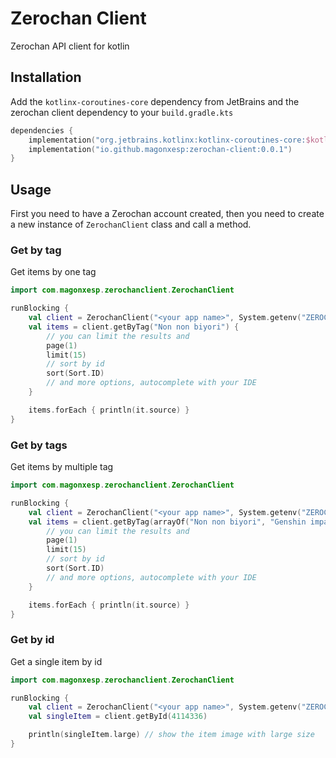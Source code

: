 # Zerochan Client

Zerochan API client for kotlin

## Installation
Add the `kotlinx-coroutines-core` dependency from JetBrains and the zerochan client dependency to your `build.gradle.kts`

```kotlin
dependencies {
    implementation("org.jetbrains.kotlinx:kotlinx-coroutines-core:$kotlin_corroutines_version") // required
    implementation("io.github.magonxesp:zerochan-client:0.0.1")
}
```

## Usage

First you need to have a Zerochan account created, then you need to create a new instance of `ZerochanClient` class
and call a method.

### Get by tag

Get items by one tag

```kotlin
import com.magonxesp.zerochanclient.ZerochanClient

runBlocking {
    val client = ZerochanClient("<your app name>", System.getenv("ZEROCHAN_USERNAME"))
    val items = client.getByTag("Non non biyori") {
        // you can limit the results and
        page(1)
        limit(15)
        // sort by id
        sort(Sort.ID)
        // and more options, autocomplete with your IDE
    }

    items.forEach { println(it.source) }
}
```

### Get by tags

Get items by multiple tag

```kotlin
import com.magonxesp.zerochanclient.ZerochanClient

runBlocking {
    val client = ZerochanClient("<your app name>", System.getenv("ZEROCHAN_USERNAME"))
    val items = client.getByTag(arrayOf("Non non biyori", "Genshin impact")) {
        // you can limit the results and
        page(1)
        limit(15)
        // sort by id
        sort(Sort.ID)
        // and more options, autocomplete with your IDE
    }

    items.forEach { println(it.source) }
}
```

### Get by id

Get a single item by id

```kotlin
import com.magonxesp.zerochanclient.ZerochanClient

runBlocking {
    val client = ZerochanClient("<your app name>", System.getenv("ZEROCHAN_USERNAME"))
    val singleItem = client.getById(4114336)

    println(singleItem.large) // show the item image with large size
}
```